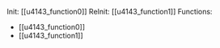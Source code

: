 Init: [[u4143_function0]]
ReInit: [[u4143_function1]]
Functions:
- [[u4143_function0]]
- [[u4143_function1]]
